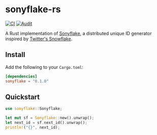 # sonyflake-rs

[![CI](https://github.com/bahlo/sonyflake-rs/workflows/CI/badge.svg)](https://github.com/bahlo/sonyflake-rs/actions?query=workflow%3ACI)
[![Audit](https://github.com/bahlo/sonyflake-rs/workflows/Audit/badge.svg)](https://github.com/bahlo/sonyflake-rs/actions?query=workflow%3AAudit)


A Rust implementation of [Sonyflake](https://github.com/sony/sonyflake), a distributed unique ID generator inspired by [Twitter's Snowflake](https://blog.twitter.com/2010/announcing-snowflake).

## Install

Add the following to your `Cargo.toml`:
```toml
[dependencies]
sonyflake = "0.1.0"
```

## Quickstart

```rust
use sonyflake::Sonyflake;

let mut sf = Sonyflake::new().unwrap();
let next_id = sf.next_id().unwrap();
println!("{}", next_id);
```
